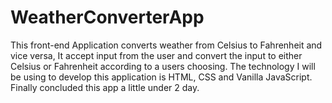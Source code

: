 # WeatherConverterApp
This front-end Application converts weather from Celsius to Fahrenheit and vice versa, It accept input from the user and convert the input to either Celsius or Fahrenheit according to a users choosing. The technology I will be using to develop this application is HTML, CSS and Vanilla JavaScript.
Finally concluded this app a little under 2 day. 
